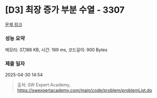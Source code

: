 # [D3] 최장 증가 부분 수열 - 3307 

[문제 링크](https://swexpertacademy.com/main/code/problem/problemDetail.do?contestProbId=AWBOKg-a6l0DFAWr) 

### 성능 요약

메모리: 37,188 KB, 시간: 169 ms, 코드길이: 900 Bytes

### 제출 일자

2025-04-30 14:54



> 출처: SW Expert Academy, https://swexpertacademy.com/main/code/problem/problemList.do